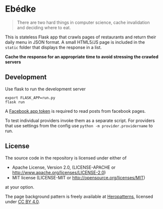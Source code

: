 # Ebédke

> There are two hard things in computer science, cache invalidation and deciding
> where to eat.

This is stateless Flask app that crawls pages of restaurants and return their
daily menu in JSON format. A small HTML5/JS page is included in the `static`
folder that displays the response in a list.

**Cache the response for an appropriate time to avoid stressing the crawled
servers**

## Development

Use flask to run the development server

```
export FLASK_APP=run.py
flask run
```

A [Facebook app
token](https://developers.facebook.com/docs/facebook-login/access-tokens#apptokens)
is required to read posts from facebook pages.

To test individual  providers invoke them as a separate script. For providers
that use settings from the config use `python -m provider.providername` to
run.

## License


The source code in the repository is licensed under either of
  - Apache License, Version 2.0, (LICENSE-APACHE or http://www.apache.org/licenses/LICENSE-2.0)
  - MIT license (LICENSE-MIT or http://opensource.org/licenses/MIT)

at your option.

The page background pattern is freely available at [Heropatterns](http://www.heropatterns.com/),
licensed under [CC BY 4.0](http://creativecommons.org/licenses/by/4.0/).